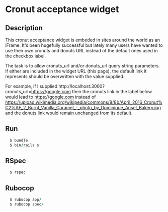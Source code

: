 # Cronut acceptance widget

## Description

This cronut acceptance widget is embeded in sites around the world as an iFrame. It's been hugefully successful but lately many users have wanted to use their own cronuts and donuts URL instead of the default ones used in the checkbox label.

The task is to allow cronuts_url and/or donuts_url query string parameters. If either are included in the widget URL (this page), the default link it represents should be overwritten with the value supplied.

For example, if I supplied http://localhost:3000?cronuts_url=https://google.com then the cronuts link in the label below would lead to https://google.com instead of https://upload.wikimedia.org/wikipedia/commons/8/8b/April_2016_Cronut%C2%AE_2_Burnt_Vanilla_Caramel_-_photo_by_Dominique_Ansel_Bakery.jpg and the donuts link would remain unchanged from its default.

## Run

```ruby
  $ bundle
  $ bin/rails s
```

## RSpec

```ruby
  $ rspec
```

## Rubocop

```ruby
  $ rubocop app/
  $ rubocop spec/
```
